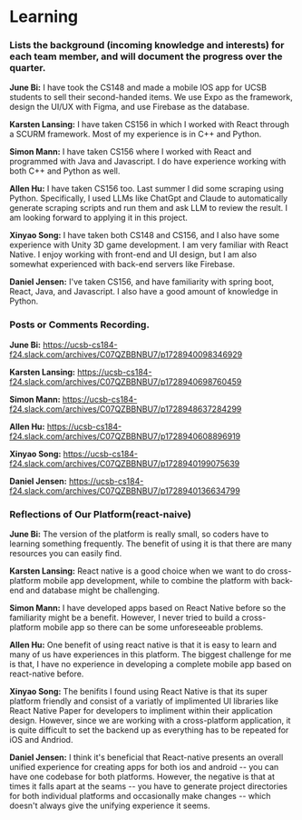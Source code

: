 # Learning
### Lists the background (incoming knowledge and interests) for each team member, and will document the progress over the quarter.

**June Bi:** I have took the CS148 and made a mobile IOS app for UCSB students to sell their second-handed items. We use Expo as the framework, design the UI/UX with Figma, and use Firebase as the database.

**Karsten Lansing:** I have taken CS156 in which I worked with React through a SCURM framework. Most of my experience is in C++ and Python.

**Simon Mann:** I have taken CS156 where I worked with React and programmed with Java and Javascript. I do have experience working with both C++ and Python as well. 

**Allen Hu:** I have taken CS156 too. Last summer I did some scraping using Python. Specifically, I used LLMs like ChatGpt and Claude to automatically generate scraping scripts and run them and ask LLM to review the result. I am looking forward to applying it in this project. 

**Xinyao Song:** I have taken both CS148 and CS156, and I also have some experience with Unity 3D game development. I am very familiar with React Native. I enjoy working with front-end and UI design, but I am also somewhat experienced with back-end servers like Firebase.

**Daniel Jensen:** I've taken CS156, and have familiarity with spring boot, React, Java, and Javascript. I also have a good amount of knowledge in Python. 

### Posts or Comments Recording.
**June Bi:** https://ucsb-cs184-f24.slack.com/archives/C07QZBBNBU7/p1728940098346929

**Karsten Lansing:** https://ucsb-cs184-f24.slack.com/archives/C07QZBBNBU7/p1728940698760459

**Simon Mann:** https://ucsb-cs184-f24.slack.com/archives/C07QZBBNBU7/p1728948637284299

**Allen Hu:** https://ucsb-cs184-f24.slack.com/archives/C07QZBBNBU7/p1728940608896919

**Xinyao Song:** https://ucsb-cs184-f24.slack.com/archives/C07QZBBNBU7/p1728940199075639

**Daniel Jensen:** https://ucsb-cs184-f24.slack.com/archives/C07QZBBNBU7/p1728940136634799

### Reflections of Our Platform(react-naive)
**June Bi:** The version of the platform is really small, so coders have to learning something frequently. The benefit of using it is that there are many resources you can easily find.

**Karsten Lansing:** React native is a good choice when we want to do cross-platform mobile app development, while to combine the platform with back-end and database might be challenging. 

**Simon Mann:** I have developed apps based on React Native before so the familiarity might be a benefit. However, I never tried to build a cross-platform mobile app so there can be some unforeseeable problems. 

**Allen Hu:** One benefit of using react native is that it is easy to learn and many of us have experiences in this platform. The biggest challenge for me is that, I have no experience in developing a complete mobile app based on react-native before. 

**Xinyao Song:** The benifits I found using React Native is that its super platform friendly and consist of a variatly of implimented UI libraries like React Native Paper for developers to impliment within their application design. However, since we are working with a cross-platform application, it is quite difficult to set the backend up as everything has to be repeated for iOS and Andriod. 

**Daniel Jensen:** I think it's beneficial that React-native presents an overall unified experience for creating apps for both ios and android -- you can have one codebase for both platforms. However, the negative is that at times it falls apart at the seams -- you have to generate project directories for both individual platforms and occasionally make changes -- which doesn't always give the unifying experience it seems.
